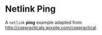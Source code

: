 # Netlink Ping

A `netlink` __ping__ example adapted from http://csepracticals.wixsite.com/csepractical.
